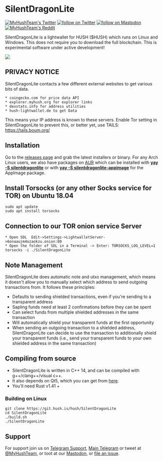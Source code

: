 # SilentDragonLite 

<p align="left">
    <a href="https://twitter.com/MyHushTeam">
        <img src="https://img.shields.io/twitter/url?style=social&url=https%3A%2F%2Ftwitter.com%2Fmyhushteam"
            alt="MyHushTeam's Twitter"></a>
    <a href="https://twitter.com/intent/follow?screen_name=MyHushTeam">
        <img src="https://img.shields.io/twitter/follow/MyHushTeam?style=social&logo=twitter"
            alt="follow on Twitter"></a>
    <a href="https://fosstodon.org/@myhushteam">
        <img src="https://img.shields.io/badge/Mastodon-MyHushTeam-blue"
            alt="follow on Mastodon"></a>
    <a href="https://www.reddit.com/r/Myhush/">
        <img src="https://img.shields.io/reddit/subreddit-subscribers/Myhush?style=social"
            alt="MyHushTeam's Reddit"></a>
</p>

SilentDragonLite is a lightwallet for HUSH ($HUSH) which runs on Linux and Windows. This does not require you to download the full blockchain. This is experimental software under active development!

<img src="https://raw.githubusercontent.com/MyHush/SilentDragonLite/master/hushchat-screenshot.png">

## PRIVACY NOTICE

SilentDragonLite contacts a few different external websites to get various bits of data.

	* coingecko.com for price data API 
	* explorer.myhush.org for explorer links 
	* dexstats.info for address utilities 
	* hush-lightwallet.de to get Data

This means your IP address is known to these servers. Enable Tor setting in SilentDragonLite to prevent this, or better yet, use TAILS: https://tails.boum.org/

## Installation

Go to the [releases page](https://git.hush.is/hush/SilentDragonLite/releases) and grab the latest installers or binary. For any Arch Linux users, we also have packages on [AUR](https://aur.archlinux.org/) which can be installed with **[yay -S silentdragonlite](https://aur.archlinux.org/packages/silentdragonlite/)** or with **[yay -S silentdragonlite-appimage](https://aur.archlinux.org/packages/silentdragonlite-appimage/)** for the AppImage package.

## Install Torsocks (or any other Socks service for TOR) on Ubuntu 18.04
```
sudo apt update
sudo apt install torsocks
```
## Connection to our TOR onion service Server
```
* Open SDL  Edit->Settings->LightwalletServer->6onaaujm4ozaokzu.onion:80
* Open the folder of SDL in a Terminal -> Enter: TORSOCKS_LOG_LEVEL=1 torsocks -i ./SilentDragonLite
```
## Note Management
SilentDragonLite does automatic note and utxo management, which means it doesn't allow you to manually select which address to send outgoing transactions from. It follows these principles:
* Defaults to sending shielded transactions, even if you're sending to a transparent address
* Sapling funds need at least 2 confirmations before they can be spent
* Can select funds from multiple shielded addresses in the same transaction
* Will automatically shield your transparent funds at the first opportunity
* When sending an outgoing transaction to a shielded address, SilentDragonLite can decide to use the transaction to additionally shield your transparent funds (i.e., send your transparent funds to your own shielded address in the same transaction)

## Compiling from source
* SilentDragonLite is written in C++ 14, and can be compiled with g++/clang++/visual c++. 
* It also depends on Qt5, which you can get from [here](https://www.qt.io/download). 
* You'll need Rust v1.41 +

### Building on Linux

```
git clone https://git.hush.is/hush/SilentDragonLite
cd SilentDragonLite
./build.sh
./SilentDragonLite

```

## Support

For support join us on [Telegram Support](https://hush.is/telegram_support), [Main Telegram](https://hush.is/telegram) or tweet at [@MyHushTeam](https://twitter.com/MyHushTeam), or toot at our [Mastodon](https://fosstodon.org/@myhushteam), or [file an issue](https://git.hush.is/hush/SilentDragonLite/issues).

